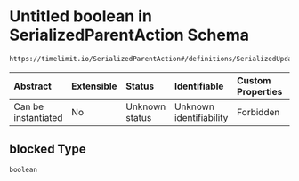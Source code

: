 # Untitled boolean in SerializedParentAction Schema

```txt
https://timelimit.io/SerializedParentAction#/definitions/SerializedUpdateCategoryTemporarilyBlockedAction/properties/blocked
```



| Abstract            | Extensible | Status         | Identifiable            | Custom Properties | Additional Properties | Access Restrictions | Defined In                                                                                       |
| :------------------ | :--------- | :------------- | :---------------------- | :---------------- | :-------------------- | :------------------ | :----------------------------------------------------------------------------------------------- |
| Can be instantiated | No         | Unknown status | Unknown identifiability | Forbidden         | Allowed               | none                | [SerializedParentAction.schema.json*](SerializedParentAction.schema.json "open original schema") |

## blocked Type

`boolean`
